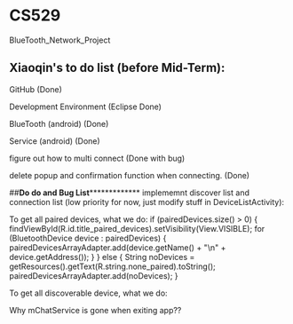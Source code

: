 # CS529
BlueTooth_Network_Project

## Xiaoqin's to do list (before Mid-Term):
GitHub (Done)

Development Environment (Eclipse Done)

BlueTooth (android) (Done) 

Service (android) (Done)

figure out how to multi connect (Done with bug)

delete popup and confirmation function when connecting. (Done)


##********Do do and Bug List*********************
implememnt discover list and connection list (low priority for now, just modify stuff in DeviceListActivity):

To get all paired devices, what we do:
if (pairedDevices.size() > 0) {
	findViewById(R.id.title_paired_devices).setVisibility(View.VISIBLE);
	for (BluetoothDevice device : pairedDevices) {
		pairedDevicesArrayAdapter.add(device.getName() + "\n" + device.getAddress());
	}
} else {
		String noDevices = getResources().getText(R.string.none_paired).toString();
		pairedDevicesArrayAdapter.add(noDevices);
}

To get all discoverable device, what we do:




Why mChatService is gone when exiting app??



